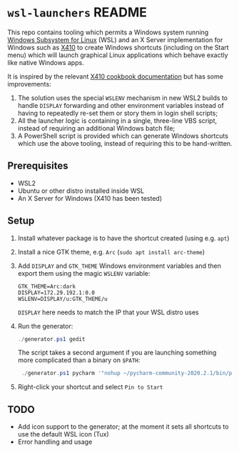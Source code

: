 # `wsl-launchers` README

This repo contains tooling which permits a Windows system running [Windows
Subsystem for Linux](https://docs.microsoft.com/en-us/windows/wsl/about) (WSL)
and an X Server implementation for Windows such as [X410](https://x410.dev/) to
create Windows shortcuts (including on the Start menu) which will launch
graphical Linux applications which behave exactly like native Windows apps.

It is inspired by the relevant [X410 cookbook
documentation](https://x410.dev/cookbook/wsl/opening-linux-terminal-directly-from-file-explorer/) but has some improvements:

1.  The solution uses the special `WSLENV` mechanism in new WSL2 builds to
    handle `DISPLAY` forwarding and other environment variables instead of
    having to repeatedly re-set them or story them in login shell scripts;
2.  All the launcher logic is containing in a single, three-line VBS script,
    instead of requiring an additional Windows batch file;
3.  A PowerShell script is provided which can generate Windows shortcuts which
    use the above tooling, instead of requiring this to be hand-written.

## Prerequisites

-   WSL2
-   Ubuntu or other distro installed inside WSL
-   An X Server for Windows (X410 has been tested)

## Setup

1.  Install whatever package is to have the shortcut created (using e.g. `apt`)
2.  Install a nice GTK theme, e.g. `Arc` (`sudo apt install arc-theme`)
3.  Add `DISPLAY` and `GTK_THEME` Windows environment variables and then export
    them using the magic `WSLENV` variable:
    ```
    GTK_THEME=Arc:dark
    DISPLAY=172.29.192.1:0.0
    WSLENV=DISPLAY/u:GTK_THEME/u
    ```

    `DISPLAY` here needs to match the IP that your WSL distro uses
4.  Run the generator:
    ```powershell
    ./generator.ps1 gedit
    ```

    The script takes a second argument if you are launching something more
    complicated than a binary on `$PATH`:

    ```powershell
     ./generator.ps1 pycharm '"nohup ~/pycharm-community-2020.2.1/bin/pycharm.sh >/dev/null 2>&1"'
     ```
5.  Right-click your shortcut and select `Pin to Start`

## TODO

-   Add icon support to the generator; at the moment it sets all shortcuts to
    use the default WSL icon (Tux)
-   Error handling and usage
